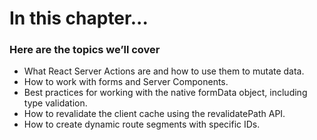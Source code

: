 # In this chapter...

### Here are the topics we’ll cover

- What React Server Actions are and how to use them to mutate data.
- How to work with forms and Server Components.
- Best practices for working with the native formData object, including type validation.
- How to revalidate the client cache using the revalidatePath API.
- How to create dynamic route segments with specific IDs.
